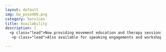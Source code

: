 ```yaml
---
layout: default
img: bw_pose400.png
category: Services
title: Availability
description: |
  <p class="lead">Now providing movement education and therapy sessions in Utah County. </p>
   <p class="lead">Also available for speaking engagements and workshops. Please inquire for details or about services outside Utah County.  </p>

---
```

